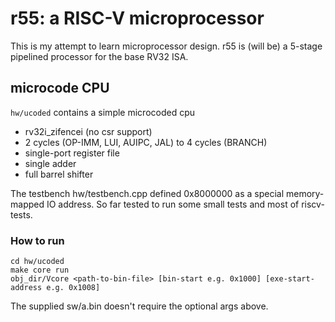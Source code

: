 # r55: a RISC-V microprocessor

This is my attempt to learn microprocessor design. r55 is (will be) a 5-stage pipelined processor for the base RV32 ISA.

## microcode CPU

`hw/ucoded` contains a simple microcoded cpu

 - rv32i_zifencei (no csr support)
 - 2 cycles (OP-IMM, LUI, AUIPC, JAL) to 4 cycles (BRANCH)
 - single-port register file
 - single adder
 - full barrel shifter

 The testbench hw/testbench.cpp defined 0x8000000 as a special memory-mapped IO address.
 So far tested to run some small tests and most of riscv-tests.

### How to run
```
cd hw/ucoded
make core run
obj_dir/Vcore <path-to-bin-file> [bin-start e.g. 0x1000] [exe-start-address e.g. 0x1008]
```
The supplied sw/a.bin doesn't require the optional args above.


